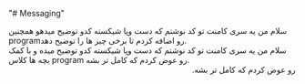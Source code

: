 
"# Messaging" 

<p style='direction:rtl;سلام من یه سری کامنت تو کد نوشتم که دست وپا شیکسته کدو توضیح میدهو همچنین programرو اضافه کردم تا برخی چیز ها را توضیح دهد : right'></p>



<div style="direction:auto"> سلام من یه سری کامنت تو کد نوشتم که دست وپا شیکسته کدو توضیح میدهو همچنین programرو اضافه کردم تا برخی چیز ها را توضیح دهد. 
 </div>




<div style="direction:auto"> سلام من یه سری کامنت تو کد نوشتم که دست وپا شیکسته کدو توضیح میده 
و با کمک بچه ها کلاس program رو عوض کردم که کامل تر بشه. </div>
   <div style="direction:rtl"> رو عوض کردم که کامل تر بشه. </div>


 

